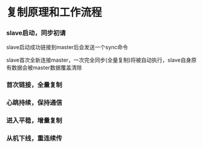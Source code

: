 # 复制原理和工作流程

### slave启动，同步初请

slave启动成功链接到master后会发送一个sync命令

slave首次全新连接master，一次完全同步(全量复制)将被自动执行，slave自身原有数据会被master数据覆盖清除

### 首次链接，全量复制



### 心跳持续，保持通信



### 进入平稳，增量复制



### 从机下线，重连续传

